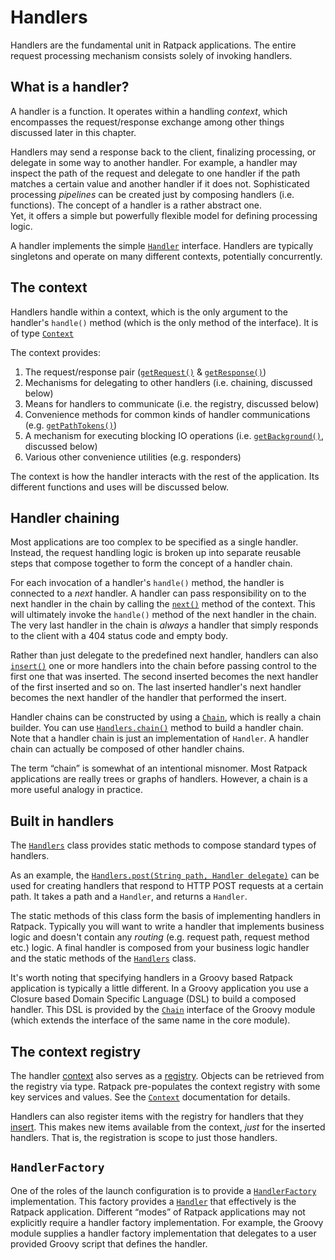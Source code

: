 # Handlers

Handlers are the fundamental unit in Ratpack applications.
The entire request processing mechanism consists solely of invoking handlers.

## What is a handler?

A handler is a function.
It operates within a handling _context_, which encompasses the request/response exchange among other things discussed later in this chapter.
 
Handlers may send a response back to the client, finalizing processing, or delegate in some way to another handler.
For example, a handler may inspect the path of the request and delegate to one handler if the path matches a certain value and another handler if it does not.
Sophisticated processing _pipelines_ can be created just by composing handlers (i.e. functions). 
The concept of a handler is a rather abstract one.  
Yet, it offers a simple but powerfully flexible model for defining processing logic.

A handler implements the simple [`Handler`](api/ratpack/handling/Handler.html) interface.
Handlers are typically singletons and operate on many different contexts, potentially concurrently.

## The context

Handlers handle within a context, which is the only argument to the handler's `handle()` method (which is the only method of the interface).
It is of type [`Context`](api/ratpack/handling/Context.html)

The context provides:

1. The request/response pair ([`getRequest()`](api/ratpack/handling/Context.html#getRequest%28%29)
& [`getResponse()`](api/ratpack/handling/Context.html#getResponse%28%29))
1. Mechanisms for delegating to other handlers (i.e. chaining, discussed below)
1. Means for handlers to communicate (i.e. the registry, discussed below)
1. Convenience methods for common kinds of handler communications (e.g. [`getPathTokens()`](api/ratpack/handling/Context.html#getPathTokens%28%29))
1. A mechanism for executing blocking IO operations (i.e. [`getBackground()`](api/ratpack/handling/Context.html#getBackground%28%29), discussed below)
1. Various other convenience utilities (e.g. responders)

The context is how the handler interacts with the rest of the application.
Its different functions and uses will be discussed below.

## Handler chaining

Most applications are too complex to be specified as a single handler. 
Instead, the request handling logic is broken up into separate reusable steps that compose together to form the concept of a handler chain.

For each invocation of a handler's `handle()` method, the handler is connected to a _next_ handler.
A handler can pass responsibility on to the next handler in the chain by calling the [`next()`](api/ratpack/handling/Context.html#next%28%29) method of the context.
This will ultimately invoke the `handle()` method of the next handler in the chain. 
The very last handler in the chain is _always_ a handler that simply responds to the client with a 404 status code and empty body.

Rather than just delegate to the predefined next handler, handlers can also [`insert()`](api/ratpack/handling/Context.html#insert%28java.util.List%29) one or more handlers into the chain before passing control to the first one that was inserted. The second inserted becomes the next handler of the first inserted and so on.
The last inserted handler's next handler becomes the next handler of the handler that performed the insert.

Handler chains can be constructed by using a [`Chain`](api/ratpack/handling/Chain.html), which is really a chain builder.
You can use [`Handlers.chain()`](pi/org/ratpackframework/handling/Handlers.html#chain%28ratpack.util.Action%29) method to build a handler chain.
Note that a handler chain is just an implementation of `Handler`.
A handler chain can actually be composed of other handler chains.

The term “chain” is somewhat of an intentional misnomer.
Most Ratpack applications are really trees or graphs of handlers.
However, a chain is a more useful analogy in practice.

## Built in handlers

The [`Handlers`](api/ratpack/handling/Handlers.html) class provides static methods to compose standard types of handlers.

As an example, the [`Handlers.post(String path, Handler delegate)`](api/ratpack/handling/Handlers.html#post%28java.lang.String%2C%20ratpack.handling.Handler%29) can be used for creating handlers that respond to HTTP POST requests at a certain path.
It takes a path and a `Handler`, and returns a `Handler`. 

The static methods of this class form the basis of implementing handlers in Ratpack.
Typically you will want to write a handler that implements business logic and doesn't contain any _routing_ (e.g. request path, request method etc.) logic.
A final handler is composed from your business logic handler and the static methods of the [`Handlers`](api/ratpack/handling/Handlers.html) class.

It's worth noting that specifying handlers in a Groovy based Ratpack application is typically a little different.
In a Groovy application you use a Closure based Domain Specific Language (DSL) to build a composed handler.
This DSL is provided by the [`Chain`](api/ratpack/groovy/handling/Chain.html) interface of the Groovy module (which extends the interface of the same name in the core module).

## The context registry

The handler [context](api/ratpack/handling/Context.html) also serves as a [registry](api/ratpack/registry/Registry.html).
Objects can be retrieved from the registry via type.
Ratpack pre-populates the context registry with some key services and values. 
See the [`Context`](api/ratpack/handling/Context.html) documentation for details.

Handlers can also register items with the registry for handlers that they [insert](api/ratpack/handling/Context.html#insert%28java.lang.Object%2C%20java.util.List%29).
This makes new items available from the context, _just_ for the inserted handlers.
That is, the registration is scope to just those handlers.


## `HandlerFactory`

One of the roles of the launch configuration is to provide a [`HandlerFactory`](api/ratpack/launch/HandlerFactory.html) implementation.
This factory provides a [`Handler`](api/ratpack/handling/Handler.html) that effectively is the Ratpack application.
Different “modes” of Ratpack applications may not explicitly require a handler factory implementation. For example, the Groovy module supplies a handler factory implementation that delegates to a user provided Groovy script that defines the handler.
